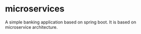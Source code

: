 # microservices
A simple banking application based on spring boot. It is based on microservice architecture.
